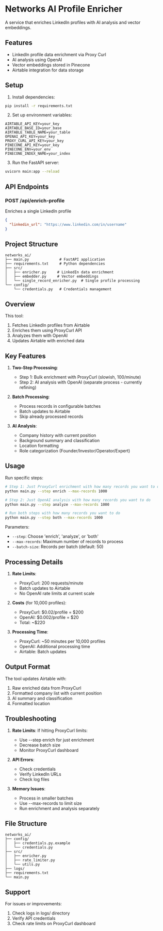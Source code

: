 # Networks AI Profile Enricher

A service that enriches LinkedIn profiles with AI analysis and vector embeddings.

## Features
- LinkedIn profile data enrichment via Proxy Curl
- AI analysis using OpenAI
- Vector embeddings stored in Pinecone
- Airtable integration for data storage

## Setup

1. Install dependencies:
```bash
pip install -r requirements.txt
```

2. Set up environment variables:
```env
AIRTABLE_API_KEY=your_key
AIRTABLE_BASE_ID=your_base
AIRTABLE_TABLE_NAME=your_table
OPENAI_API_KEY=your_key
PROXY_CURL_API_KEY=your_key
PINECONE_API_KEY=your_key
PINECONE_ENV=your_env
PINECONE_INDEX_NAME=your_index
```

3. Run the FastAPI server:
```bash
uvicorn main:app --reload
```

## API Endpoints

### POST /api/enrich-profile
Enriches a single LinkedIn profile
```json
{
  "linkedin_url": "https://www.linkedin.com/in/username"
}
```

## Project Structure
```
networks_ai/
├── main.py              # FastAPI application
├── requirements.txt     # Python dependencies
├── src/
│   ├── enricher.py     # LinkedIn data enrichment
│   ├── embedder.py     # Vector embeddings
│   └── single_record_enricher.py  # Single profile processing
└── config/
    └── credentials.py   # Credentials management
```

## Overview

This tool:
1. Fetches LinkedIn profiles from Airtable
2. Enriches them using ProxyCurl API
3. Analyzes them with OpenAI
4. Updates Airtable with enriched data

## Key Features

1. **Two-Step Processing**:
   - Step 1: Bulk enrichment with ProxyCurl (slowish, 100/minute)
   - Step 2: AI analysis with OpenAI (separate process - currently refining)

2. **Batch Processing**:
   - Process records in configurable batches
   - Batch updates to Airtable
   - Skip already processed records

3. **AI Analysis**:
   - Company history with current position
   - Background summary and classification
   - Location formatting
   - Role categorization (Founder/Investor/Operator/Expert)

## Usage

Run specific steps:
```bash
# Step 1: Just ProxyCurl enrichment with how many records you want to do
python main.py --step enrich --max-records 1000 

# Step 2: Just OpenAI analysis with how many records you want to do
python main.py --step analyze --max-records 1000

# Run both steps with how many records you want to do
python main.py --step both --max-records 1000
```

Parameters:
- `--step`: Choose 'enrich', 'analyze', or 'both'
- `--max-records`: Maximum number of records to process
- `--batch-size`: Records per batch (default: 50)

## Processing Details

1. **Rate Limits**:
   - ProxyCurl: 200 requests/minute
   - Batch updates to Airtable
   - No OpenAI rate limits at current scale

2. **Costs** (for 10,000 profiles):
   - ProxyCurl: $0.02/profile = $200
   - OpenAI: $0.002/profile = $20
   - Total: ~$220

3. **Processing Time**:
   - ProxyCurl: ~50 minutes per 10,000 profiles
   - OpenAI: Additional processing time
   - Airtable: Batch updates

## Output Format

The tool updates Airtable with:
1. Raw enriched data from ProxyCurl
2. Formatted company list with current position
3. AI summary and classification
4. Formatted location

## Troubleshooting

1. **Rate Limits**: If hitting ProxyCurl limits:
   - Use --step enrich for just enrichment
   - Decrease batch size
   - Monitor ProxyCurl dashboard

2. **API Errors**:
   - Check credentials
   - Verify LinkedIn URLs
   - Check log files

3. **Memory Issues**:
   - Process in smaller batches
   - Use --max-records to limit size
   - Run enrichment and analysis separately

## File Structure
```
networks_ai/
├── config/
│   ├── credentials.py.example
│   └── credentials.py
├── src/
│   ├── enricher.py
│   ├── rate_limiter.py
│   └── utils.py
├── logs/
├── requirements.txt
└── main.py
```

## Support

For issues or improvements:
1. Check logs in logs/ directory
2. Verify API credentials
3. Check rate limits on ProxyCurl dashboard
